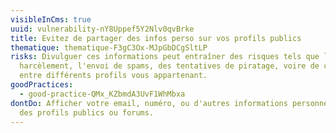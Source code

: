 ```yaml
---
visibleInCms: true
uuid: vulnerability-nY8Uppef5Y2Nlv0qvBrke
title: Evitez de partager des infos perso sur vos profils publics
thematique: thematique-F3gC3Ox-MJpGbDCgSltLP
risks: Divulguer ces informations peut entraîner des risques tels que le
  harcèlement, l'envoi de spams, des tentatives de piratage, voire de connexion
  entre différents profils vous appartenant.
goodPractices:
  - good-practice-QMx_KZbmdA3UvF1WhMbxa
dontDo: Afficher votre email, numéro, ou d'autres informations personnelles, sur
  des profils publics ou forums.
---
```

